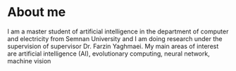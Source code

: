 # About me
I am a master student of artificial intelligence in the department of computer and electricity from Semnan University and I am doing research under the supervision of supervisor Dr. Farzin Yaghmaei.
My main areas of interest are artificial intelligence (AI), evolutionary computing, neural network, machine vision
